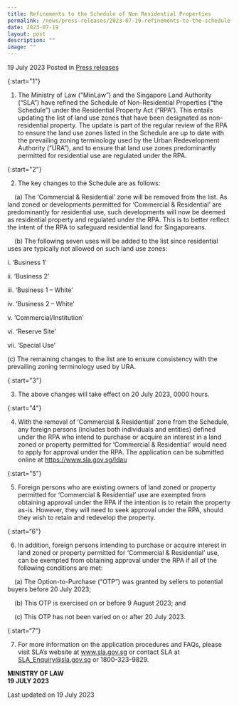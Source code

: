 ```yaml
---
title: Refinements to the Schedule of Non Residential Properties
permalink: /news/press-releases/2023-07-19-refinements-to-the-schedule-of-non-residential-properties/
date: 2023-07-19
layout: post
description: ""
image: ""
---
```

19 July 2023 Posted in [Press releases](/news/press-releases)
  

{:start="1"}

1. The Ministry of Law (“MinLaw”) and the Singapore Land Authority (“SLA”) have refined the Schedule of Non-Residential Properties (“the Schedule”) under the Residential Property Act (“RPA”). This entails updating the list of land use zones that have been designated as non-residential property. The update is part of the regular review of the RPA to ensure the land use zones listed in the Schedule are up to date with the prevailing zoning terminology used by the Urban Redevelopment Authority (“URA”), and to ensure that land use zones predominantly permitted for residential use are regulated under the RPA.

{:start="2"}

2. The key changes to the Schedule are as follows:

&nbsp; &nbsp; (a) The ‘Commercial &amp; Residential’ zone will be removed from the list. As land zoned or developments permitted for ‘Commercial &amp; Residential’ are predominantly for residential use, such developments will now be deemed as residential property and regulated under the RPA. This is to better reflect the intent of the RPA to safeguard residential land for Singaporeans.<br>

&nbsp; &nbsp; (b) The following seven uses will be added to the list since residential uses are typically not allowed on such land use zones:<br>

i. ‘Business 1’

ii. ‘Business 2’

iii. ‘Business 1 – White’

iv. ‘Business 2 – White’

v. ‘Commercial/Institution’

vi. ‘Reserve Site’

vii. ‘Special Use’

  
(c) The remaining changes to the list are to ensure consistency with the prevailing zoning terminology used by URA.<br>

  
{:start="3"}

3. The above changes will take effect on 20 July 2023, 0000 hours.

{:start="4"}

4. With the removal of ‘Commercial &amp; Residential’ zone from the Schedule, any foreign persons (includes both individuals and entities) defined under the RPA who intend to purchase or acquire an interest in a land zoned or property permitted for ‘Commercial &amp; Residential’ would need to apply for approval under the RPA. The application can be submitted online at <a href="https://www.sla.gov.sg/ldau" target="new">https://www.sla.gov.sg/ldau</a>

{:start="5"}

5. Foreign persons who are existing owners of land zoned or property permitted for ‘Commercial &amp; Residential’ use are exempted from obtaining approval under the RPA if the intention is to retain the property as-is. However, they will need to seek approval under the RPA, should they wish to retain and redevelop the property.

{:start=“6”}

6. In addition, foreign persons intending to purchase or acquire interest in land zoned or property permitted for ‘Commercial &amp; Residential’ use, can be exempted from obtaining approval under the RPA if all of the following conditions are met:

&nbsp; &nbsp; (a) The Option-to-Purchase (“OTP”) was granted by sellers to potential buyers before 20 July 2023;<br>

&nbsp; &nbsp; (b) This OTP is exercised on or before 9 August 2023; and<br>

&nbsp; &nbsp; (c) This OTP has not been varied on or after 20 July 2023.<br>

  
{:start=“7”}

7. For more information on the application procedures and FAQs, please visit SLA’s website at www.sla.gov.sg or contact SLA at [SLA\_Enquiry@sla.gov.sg](mailto:SLA\_Enquiry@sla.gov.sg) or 1800-323-9829.

  

**MINISTRY OF LAW**
<br>**19 JULY 2023**

  

<p class="right-side-updated">Last updated on 19 July 2023</p>